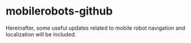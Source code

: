 # mobilerobots-github
Hereinafter, some useful updates related to mobile robot navigation and localization will be included.
